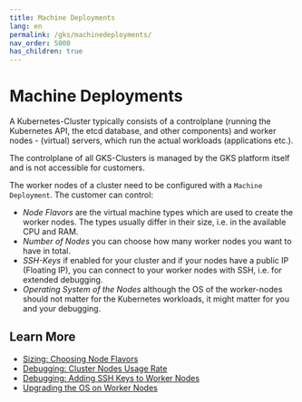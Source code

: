 ```yaml
---
title: Machine Deployments
lang: en
permalink: /gks/machinedeployments/
nav_order: 5000
has_children: true
---
```

# Machine Deployments

A Kubernetes-Cluster typically consists of a controlplane (running the Kubernetes API, the etcd database, and other components) and worker nodes - (virtual) servers, which run the actual workloads (applications etc.).

The controlplane of all GKS-Clusters is managed by the GKS platform itself and is not accessible for customers.

The worker nodes of a cluster need to be configured with a `Machine Deployment`. The customer can control:

* *Node Flavors* are the virtual machine types which are used to create the worker nodes. The types usually differ in their size, i.e. in the available CPU and RAM.
* *Number of Nodes* you can choose how many worker nodes you want to have in total.
* *SSH-Keys* if enabled for your cluster and if your nodes have a public IP (Floating IP), you can connect to your worker nodes with SSH, i.e. for extended debugging.
* *Operating System of the Nodes* although the OS of the worker-nodes should not matter for the Kubernetes workloads, it might matter for you and your debugging.

## Learn More

* [Sizing: Choosing Node Flavors](/gks/machinedeployments/nodeflavors/)
* [Debugging: Cluster Nodes Usage Rate](/gks/machinedeployments/clusternodesusagerate/)
* [Debugging: Adding SSH Keys to Worker Nodes](/gks/machinedeployments/add_ssh_key/)
* [Upgrading the OS on Worker Nodes](/gks/machinedeployments/updatingnodeos/)
